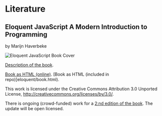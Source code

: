 Literature
===================



Eloquent JavaScript
A Modern Introduction to Programming
-------------------

by Marijn Haverbeke

<img src="eloquent/cover.jpg" alt="Eloquent JavaScript Book Cover">

[Description of the book](http://eloquentjavascript.net/).

[Book as HTML (online)](http://eloquentjavascript.net/contents.html).
[Book as HTML (included in repo)]eloquent/book.html).

This work is licensed under the Creative Commons Attribution 3.0 Unported License, http://creativecommons.org/licenses/by/3.0/.

There is ongoing (crowd-funded) work for a [2:nd edition of the book](http://eloquentjavascript.net/2nd_edition/). The update will be open licensed. 

